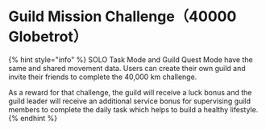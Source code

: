 # Guild Mission Challenge（40000 Globetrot）

{% hint style="info" %}
SOLO Task Mode and Guild Quest Mode have the same and shared movement data. Users can create their own guild and invite their friends to complete the 40,000 km challenge.&#x20;

As a reward for that challenge, the guild will receive a luck bonus and the guild leader will receive an additional service bonus for supervising guild members to complete the daily task which helps to build a healthy lifestyle.
{% endhint %}
